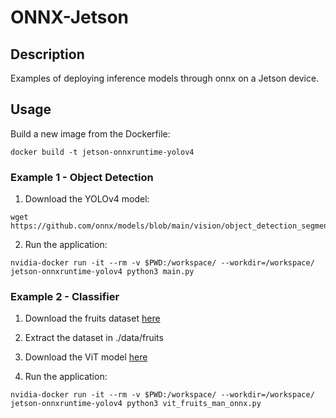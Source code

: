 # ONNX-Jetson

## Description
Examples of deploying inference models through onnx on a Jetson device.

## Usage
Build a new image from the Dockerfile:
```
docker build -t jetson-onnxruntime-yolov4
```
### Example 1 - Object Detection
1. Download the YOLOv4 model:
```
wget https://github.com/onnx/models/blob/main/vision/object_detection_segmentation/yolov4/model/yolov4.onnx
```

2. Run the application:
```
nvidia-docker run -it --rm -v $PWD:/workspace/ --workdir=/workspace/  jetson-onnxruntime-yolov4 python3 main.py
```

### Example 2 - Classifier
1. Download the fruits dataset [here](https://www.kaggle.com/datasets/moltean/fruits)

2. Extract the dataset in ./data/fruits

3. Download the ViT model [here](https://drive.google.com/file/d/1FQvn3N3JTgeTZUc91_vXJaGZnjnAsj5N/view?usp=sharing)

4. Run the application:
```
nvidia-docker run -it --rm -v $PWD:/workspace/ --workdir=/workspace/  jetson-onnxruntime-yolov4 python3 vit_fruits_man_onnx.py
```

